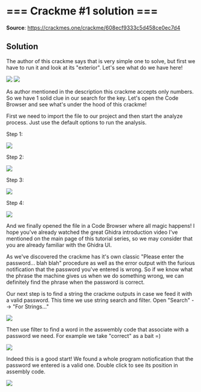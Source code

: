 # === Crackme #1 solution ===

**Source**: https://crackmes.one/crackme/608ecf9333c5d458ce0ec7d4

## Solution

The author of this crackme says that is very simple one to solve, but first we have to run it and look at its "exterior". Let's see what do we have here!

<img src = "https://github.com/Marco888Space/Reverse-Engineering-crackmes-with-Ghidra/blob/main/solutions/crackme_1/1.PNG">
<img src = "https://github.com/Marco888Space/Reverse-Engineering-crackmes-with-Ghidra/blob/main/solutions/crackme_1/2.PNG">

As author mentioned in the description this crackme accepts only numbers. So we have 1 solid clue in our search for the key. Let's open the Code Browser and see what's under the hood of this crackme!

First we need to import the file to our project and then start the analyze process. Just use the default options to run the analysis.

Step 1:

<img src = "https://github.com/Marco888Space/Reverse-Engineering-crackmes-with-Ghidra/blob/main/solutions/crackme_1/3.PNG">

Step 2:

<img src = "https://github.com/Marco888Space/Reverse-Engineering-crackmes-with-Ghidra/blob/main/solutions/crackme_1/4.PNG">

Step 3:

<img src = "https://github.com/Marco888Space/Reverse-Engineering-crackmes-with-Ghidra/blob/main/solutions/crackme_1/5.PNG">

Step 4:

<img src = "https://github.com/Marco888Space/Reverse-Engineering-crackmes-with-Ghidra/blob/main/solutions/crackme_1/6.PNG">

And we finally opened the file in a Code Browser where all magic happens! I hope you've already watched the great Ghidra introduction video I've mentioned on the main page of this tutorial series, so we may consider that you are already familiar with the Ghidra UI.

As we've discovered the crackme has it's own classic "Please enter the password... blah blah" procedure as well as the error output with the furious notification that the password you've entered is wrong. So if we know what the phrase the machine gives us when we do something wrong, we can definitely find the phrase when the password is correct.

Our next step is to find a string the crackme outputs in case we feed it with a valid password. This time we use string search and filter.
Open "Search" --> "For Strings..."

<img src = "https://github.com/Marco888Space/Reverse-Engineering-crackmes-with-Ghidra/blob/main/solutions/crackme_1/7.png">

Then use filter to find a word in the asswembly code that associate with a password we need. For example we take "correct" as a bait =)

<img src = "https://github.com/Marco888Space/Reverse-Engineering-crackmes-with-Ghidra/blob/main/solutions/crackme_1/8.PNG">

Indeed this is a good start! We found a whole program notiofication that the password we entered is a valid one. Double click to see its position in assembly code.

<img src = "https://github.com/Marco888Space/Reverse-Engineering-crackmes-with-Ghidra/blob/main/solutions/crackme_1/9.PNG">
